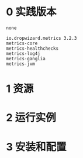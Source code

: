
# 0 实践版本

	none
	
	io.dropwizard.metrics 3.2.3
	metrics-core
	metrics-healthchecks
	metrics-log4j
	metrics-ganglia
	metrics-jvm


# 1 资源

# 2 运行实例

# 3 安装和配置
